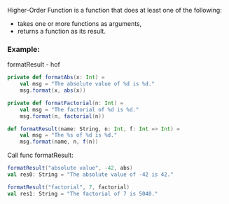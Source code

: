 Higher-Order Function is a function that does at least one of the following:

- takes one or more functions as arguments,
- returns a function as its result.

### Example:
formatResult - hof
```scala
private def formatAbs(x: Int) =
    val msg = "The absolute value of %d is %d."
    msg.format(x, abs(x))

private def formatFactorial(n: Int) =
    val msg = "The factorial of %d is %d."
    msg.format(n, factorial(n))

def formatResult(name: String, n: Int, f: Int => Int) =
	val msg = "The %s of %d is %d."  
	msg.format(name, n, f(n))
```

Call func formatResult:
```scala
formatResult("absolute value", -42, abs)
val res0: String = "The absolute value of -42 is 42."

formatResult("factorial", 7, factorial)
val res1: String = "The factorial of 7 is 5040."
```
